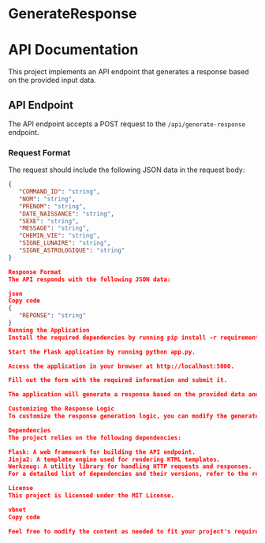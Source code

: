 # GenerateResponse

# API Documentation

This project implements an API endpoint that generates a response based on the provided input data.

## API Endpoint

The API endpoint accepts a POST request to the `/api/generate-response` endpoint.

### Request Format

The request should include the following JSON data in the request body:

```json
{
   "COMMAND_ID": "string",
   "NOM": "string",
   "PRENOM": "string",
   "DATE_NAISSANCE": "string",
   "SEXE": "string",
   "MESSAGE": "string",
   "CHEMIN_VIE": "string",
   "SIGNE_LUNAIRE": "string",
   "SIGNE_ASTROLOGIQUE": "string"
}

Response Format
The API responds with the following JSON data:

json
Copy code
{
   "REPONSE": "string"
}
Running the Application
Install the required dependencies by running pip install -r requirements.txt.

Start the Flask application by running python app.py.

Access the application in your browser at http://localhost:5000.

Fill out the form with the required information and submit it.

The application will generate a response based on the provided data and display it.

Customizing the Response Logic
To customize the response generation logic, you can modify the generate_response function in the Flask app code (app.py). Update the logic inside the function to generate a custom response based on the input data.

Dependencies
The project relies on the following dependencies:

Flask: A web framework for building the API endpoint.
Jinja2: A template engine used for rendering HTML templates.
Werkzeug: A utility library for handling HTTP requests and responses.
For a detailed list of dependencies and their versions, refer to the requirements.txt file.

License
This project is licensed under the MIT License.

vbnet
Copy code

Feel free to modify the content as needed to fit your project's requirements.
